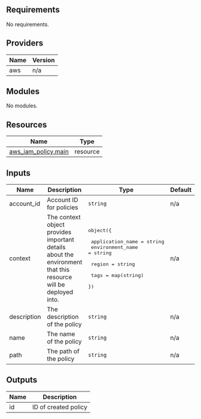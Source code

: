 [comment]: # (BEGIN_TF_DOCS)

## Requirements

No requirements.

## Providers

| Name | Version |
|------|---------|
| aws | n/a |

## Modules

No modules.

## Resources

| Name | Type |
|------|------|
| [aws_iam_policy.main](https://registry.terraform.io/providers/hashicorp/aws/latest/docs/resources/iam_policy) | resource |

## Inputs

| Name | Description | Type | Default | Required |
|------|-------------|------|---------|:--------:|
| account\_id | Account ID for policies | `string` | n/a | yes |
| context | The context object provides important details about the environment that this resource will be deployed into. | <pre>object({<br><br>    application_name = string<br>    environment_name = string<br><br>    region = string<br><br>    tags = map(string)<br>  })</pre> | n/a | yes |
| description | The description of the policy | `string` | n/a | yes |
| name | The name of the policy | `string` | n/a | yes |
| path | The path of the policy | `string` | n/a | yes |

## Outputs

| Name | Description |
|------|-------------|
| id | ID of created policy |

[comment]: # (END_TF_DOCS)